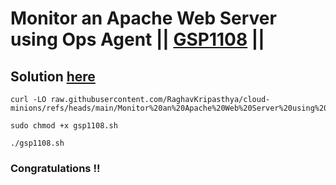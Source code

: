 # Monitor an Apache Web Server using Ops Agent || [GSP1108](https://www.cloudskillsboost.google/focuses/56596?parent=catalog) ||

## Solution [here]()

```
curl -LO raw.githubusercontent.com/RaghavKripasthya/cloud-minions/refs/heads/main/Monitor%20an%20Apache%20Web%20Server%20using%20Ops%20Agent/gsp1108.sh

sudo chmod +x gsp1108.sh

./gsp1108.sh
```

### Congratulations !!
